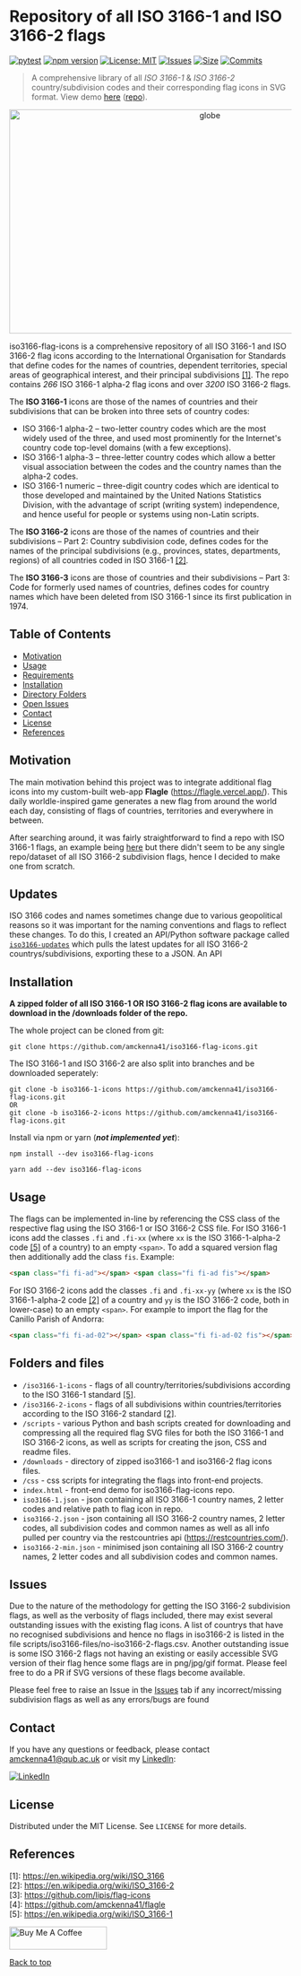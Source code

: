 # Repository of all ISO 3166-1 and ISO 3166-2 flags 

[![pytest](https://github.com/amckenna41/iso3166-flag-icons/workflows/Building%20and%20Testing/badge.svg)](https://github.com/amckenna41/iso3166-flag-icons/actions?query=workflowBuilding%20and%20Testing)
[![npm version](https://badge.fury.io/js/iso3166-flags.svg)](https://badge.fury.io/js/iso3166-flags)
[![License: MIT](https://img.shields.io/badge/License-MIT-red.svg)](https://opensource.org/licenses/MIT)
[![Issues](https://img.shields.io/github/issues/amckenna41/iso3166-flag-icons)](https://github.com/amckenna41/iso3166-flag-icons/issues)
[![Size](https://img.shields.io/github/repo-size/amckenna41/iso3166-flag-icons)](https://github.com/amckenna41/iso3166-flag-icons)
[![Commits](https://img.shields.io/github/commit-activity/w/amckenna41/iso3166-flag-icons)](https://github.com/iso3166-flag-icons)

> A comprehensive library of all <em>ISO 3166-1</em> & <em>ISO 3166-2</em> country/subdivision codes and their corresponding flag icons in SVG format. View demo [here](https://amckenna41.github.io/iso3166-flag-icons-website/) ([repo](https://github.com/amckenna41/iso3166-flag-icons-website)).

<p align="center">
  <img src="https://upload.wikimedia.org/wikipedia/commons/3/3d/Flag-map_of_the_world_%282017%29.png" alt="globe" height="400" width="700"/>
</p>

iso3166-flag-icons is a comprehensive repository of all ISO 3166-1 and ISO 3166-2 flag icons according to the International Organisation for Standards that define codes for the names of countries, dependent territories, special areas of geographical interest, and their principal subdivisions [[1]](#references). The repo contains <em>266</em> ISO 3166-1 alpha-2 flag icons and over <em>3200</em> ISO 3166-2 flags. <br> 

The <b>ISO 3166-1</b> icons are those of the names of countries and their subdivisions that can be broken into three sets of country codes:
* ISO 3166-1 alpha-2 – two-letter country codes which are the most widely used of the three, and used most prominently for the Internet's country code top-level domains (with a few exceptions).
* ISO 3166-1 alpha-3 – three-letter country codes which allow a better visual association between the codes and the country names than the alpha-2 codes.
* ISO 3166-1 numeric – three-digit country codes which are identical to those developed and maintained by the United Nations Statistics Division, with the advantage of script (writing system) independence, and hence useful for people or systems using non-Latin scripts.

The <b>ISO 3166-2</b> icons are those of the names of countries and their subdivisions – Part 2: Country subdivision code, defines codes for the names of the principal subdivisions (e.g., provinces, states, departments, regions) of all countries coded in ISO 3166-1 [[2]](#references). <br>

The <b>ISO 3166-3</b> icons are those of countries and their subdivisions – Part 3: Code for formerly used names of countries, defines codes for country names which have been deleted from ISO 3166-1 since its first publication in 1974.

Table of Contents
-----------------

  * [Motivation](#motivation)
  * [Usage](#usage)
  * [Requirements](#requirements)
  * [Installation](#installation)
  * [Directory Folders](#foldersandfiles)
  * [Open Issues](#Issues)
  * [Contact](#contact)
  * [License](#license)
  * [References](#references)

Motivation
----------
The main motivation behind this project was to integrate additional flag icons into my custom-built web-app <b>Flagle</b> (https://flagle.vercel.app/). This daily worldle-inspired game generates a new flag from around the world each day, consisting of flags of countries, territories and everywhere in between. <br>

After searching around, it was fairly straightforward to find a repo with ISO 3166-1 flags, an example being [here][flag-icons-repo] but there didn't seem to be any single repo/dataset of all ISO 3166-2 subdivision flags, hence I decided to make one from scratch. <br>

Updates
-------
ISO 3166 codes and names sometimes change due to various geopolitical reasons so it was important for the naming conventions and flags to reflect these changes. To do this, I created an API/Python software package called [`iso3166-updates`](https://github.com/amckenna41/iso3166-updates) which pulls the latest updates for all ISO 3166-2 countrys/subdivisions, exporting these to a JSON. An API

Installation
------------
<strong>A zipped folder of all ISO 3166-1 OR ISO 3166-2 flag icons are available to download in the /downloads folder of the repo.</strong>

The whole project can be cloned from git:
```
git clone https://github.com/amckenna41/iso3166-flag-icons.git
```

The ISO 3166-1 and ISO 3166-2 are also split into branches and be downloaded seperately:
```
git clone -b iso3166-1-icons https://github.com/amckenna41/iso3166-flag-icons.git 
OR
git clone -b iso3166-2-icons https://github.com/amckenna41/iso3166-flag-icons.git 
```

Install via npm or yarn (<b><i>not implemented yet</i></b>):
```
npm install --dev iso3166-flag-icons

yarn add --dev iso3166-flag-icons
```

Usage
-----

The flags can be implemented in-line by referencing the CSS class of the respective flag using the ISO 3166-1 or ISO 3166-2 CSS file. For ISO 3166-1 icons add the classes `.fi` and `.fi-xx` (where `xx` is the ISO 3166-1-alpha-2 code [[5]](#references) of a country) to an empty `<span>`. To add a squared version flag then additionally add the class `fis`. Example: 

```html
<span class="fi fi-ad"></span> <span class="fi fi-ad fis"></span>
```

For ISO 3166-2 icons add the classes `.fi` and `.fi-xx-yy` (where `xx` is the ISO 3166-1-alpha-2 code [[2]](#references) of a country and `yy` is the ISO 3166-2 code, both in lower-case) to an empty `<span>`. For example to import the flag for the Canillo Parish of Andorra:

```html
<span class="fi fi-ad-02"></span> <span class="fi fi-ad-02 fis"></span>
```

Folders and files
-----------------

* `/iso3166-1-icons` - flags of all country/territories/subdivisions according to the ISO 3166-1 standard [[5]](#references).
* `/iso3166-2-icons` - flags of all subdivisions within countries/territories according to the ISO 3166-2 standard [[2]](#references).
* `/scripts` - various Python and bash scripts created for downloading and compressing all the required flag SVG files for both the ISO 3166-1 and ISO 3166-2 icons, as well as scripts for creating the json, CSS and readme files.
* `/downloads` - directory of zipped iso3166-1 and iso3166-2 flag icons files.
* `/css` - css scripts for integrating the flags into front-end projects.
* `index.html` - front-end demo for iso3166-flag-icons repo.
* `iso3166-1.json` - json containing all ISO 3166-1 country names, 2 letter codes and relative path to flag icon in repo.
* `iso3166-2.json` - json containing all ISO 3166-2 country names, 2 letter codes, all subdivision codes and common names as well as all info pulled per country via the restcountries api (https://restcountries.com/). 
* `iso3166-2-min.json` - minimised json containing all ISO 3166-2 country names, 2 letter codes and all subdivision codes and common names.

Issues
------
Due to the nature of the methodology for getting the ISO 3166-2 subdivision flags, as well as the verbosity of flags included, there may exist several outstanding issues with the existing flag icons. A list of countrys that have no recognised subdivisions and hence no flags in iso3166-2 is listed in the file scripts/iso3166-files/no-iso3166-2-flags.csv. 
Another outstanding issue is some ISO 3166-2 flags not having an existing or easily accessible SVG version of their flag hence some flags are in png/jpg/gif format. Please feel free to do a PR if SVG versions of these flags become available.

Please feel free to raise an Issue in the [Issues](https://github.com/amckenna41/iso3166-2-flag-icons/issues) tab if any incorrect/missing subdivision flags as well as any errors/bugs are found 

Contact
-------

If you have any questions or feedback, please contact amckenna41@qub.ac.uk or visit my [LinkedIn](https://www.linkedin.com/in/adam-mckenna-7a5b22151/):

[![LinkedIn](https://img.shields.io/badge/LinkedIn-0077B5?style=for-the-badge&logo=linkedin&logoColor=white)](https://www.linkedin.com/in/adam-mckenna-7a5b22151/)

License
-----------
Distributed under the MIT License. See `LICENSE` for more details.  

References
----------
\[1\]: https://en.wikipedia.org/wiki/ISO_3166 <br>
\[2\]: https://en.wikipedia.org/wiki/ISO_3166-2 <br>
\[3\]: https://github.com/lipis/flag-icons <br>
\[4\]: https://github.com/amckenna41/flagle <br>
\[5\]: https://en.wikipedia.org/wiki/ISO_3166-1  <br>

<a href="https://www.buymeacoffee.com/amckenna41" target="_blank"><img src="https://cdn.buymeacoffee.com/buttons/default-orange.png" alt="Buy Me A Coffee" height="41" width="174"></a>

[Back to top](#TOP)

[python]: https://www.python.org/downloads/release/python-360/
[pandas]: https://pandas.pydata.org/
[tqdm]: https://tqdm.github.io/
[requests]: https://requests.readthedocs.io/
[beautifulsoup4]: https://www.crummy.com/software/BeautifulSoup/bs4/doc/
[scour]: https://github.com/scour-project/scour
[pyWikiCommons]: https://github.com/amckenna41/pyWikiCommons
[flag-icons-repo]: https://github.com/lipis/flag-icons
[pycountry]: https://github.com/flyingcircusio/pycountry
[emoji-country-flag]: https://pypi.org/project/emoji-country-flag/
[fuzzywuzzy]: https://pypi.org/project/fuzzywuzzy/
[iso3166-updates]: https://github.com/amckenna41/iso3166-updates
